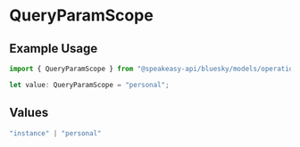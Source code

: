 # QueryParamScope

## Example Usage

```typescript
import { QueryParamScope } from "@speakeasy-api/bluesky/models/operations";

let value: QueryParamScope = "personal";
```

## Values

```typescript
"instance" | "personal"
```